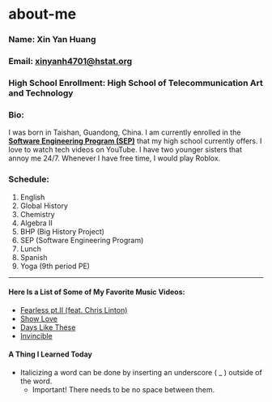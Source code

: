# about-me
### Name: Xin Yan Huang

### Email: xinyanh4701@hstat.org

### High School Enrollment: High School of Telecommunication Art and Technology

### Bio: 
I was born in Taishan, Guandong, China. I am currently enrolled in the **[Software Engineering Program (SEP)](https://hstatsep.github.io/)** that my high school currently offers. I love to watch tech videos on YouTube. I have two younger sisters that annoy me 24/7. Whenever I have free time, I would play Roblox.      

### Schedule:
1) English  
2) Global History  
3) Chemistry  
4) Algebra II  
5) BHP (Big History Project)  
6) SEP (Software Engineering Program)  
7) Lunch  
8) Spanish  
9) Yoga (9th period PE)  

---

#### Here Is a List of Some of My Favorite Music Videos: 
* [Fearless pt.II (feat. Chris Linton)](https://www.youtube.com/watch?v=S19UcWdOA-I)  
* [Show Love](https://www.youtube.com/watch?v=-zSbJU8AAjA)  
* [Days Like These](https://www.youtube.com/watch?v=RTGEoh-vPIc)  
* [Invincible](https://www.youtube.com/watch?v=J2X5mJ3HDYE)  

#### A Thing I Learned Today

* Italicizing a word can be done by inserting an underscore ( _ ) outside of the word.
  * Important! There needs to be no space between them.

